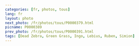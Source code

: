 ```yaml
---
categories: [fr, photos, tous]
lang: fr
layout: photo
next_photo: /fr/photos/tous/P0000379.html
picname: P0000389
prev_photo: /fr/photos/tous/P0000391.html
tags: [Dead Zebra, Green Grass, Ingo, Lebius, Ruben, Simion]
---
```

